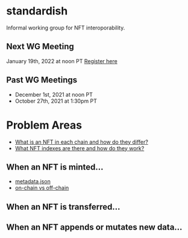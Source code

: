 # standardish

Informal working group for NFT interoporability.

## Next WG Meeting

January 19th, 2022 at noon PT [Register here](https://candy.zoom.us/meeting/register/tJArduihqzoqHNVqgJ2xiBdQoDHbu_in0r9_)

## Past WG Meetings

- December 1st, 2021 at noon PT
- October 27th, 2021 at 1:30pm PT

# Problem Areas

* [What is an NFT in each chain and how do they differ?](./nfts-across-chains.md)
* [What NFT indexes are there and how do they work?](./nft-indexing.md)

## When an NFT is minted...

* [metadata.json](./metadata-json.md)
* [on-chain vs off-chain](./onchain-vs-offchain.md)

## When an NFT is transferred...

## When an NFT appends or mutates new data...
